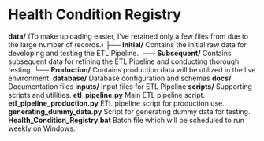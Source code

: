 # Health Condition Registry
**data/** (To make uploading easier, I've retained only a few files from due to the large number of records.)
	├── **Initial/** Contains the initial raw data for developing and testing the ETL Pipeline.
	├── **Subsequent/** Contains subsequent data for refining the ETL Pipeline and conducting thorough testing.
	└── **Production/** Contains production data will be utilized in the live environment.
**database/** Database configuration and schemas 
**docs/** Documentation files 
**inputs/** Input files for ETL Pipeline 
**scripts/** Supporting scripts and utilities.
**etl_pipeline.py** Main ETL pipeline script.
**etl_pipeline_production.py** ETL pipeline script for production use.
**generating_dummy_data.py** Script for generating dummy data for testing.
**Health_Condition_Registry.bat** Batch file which will be scheduled to run weekly on Windows.